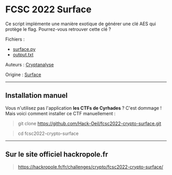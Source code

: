 # FCSC 2022 Surface

Ce script implémente une manière exotique de générer une clé AES qui protège le flag. 
Pourrez-vous retrouver cette clé ?



Fichiers :
- [surface.py](surface.py)
- [output.txt](output.txt)




Auteurs : [Cryptanalyse](https://twitter.com/Cryptanalyse)

Origine : [Surface](https://hackropole.fr/fr/challenges/crypto/fcsc2022-crypto-surface/)



-----------

## Installation manuel
Vous n'utilisez pas l'application **les CTFs de Cyrhades** ? C'est dommage !
Mais voici comment installer ce CTF manuellement :

> git clone https://github.com/Hack-Oeil/fcsc2022-crypto-surface.git

> cd fcsc2022-crypto-surface


-----------

## Sur le site officiel hackropole.fr
> https://hackropole.fr/fr/challenges/crypto/fcsc2022-crypto-surface/